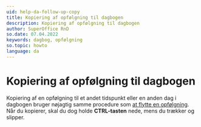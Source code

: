 ```yaml
---
uid: help-da-follow-up-copy
title: Kopiering af opfølgning til dagbogen
description: Kopiering af opfølgning til dagbogen
author: SuperOffice RnD
so.date: 07.04.2022
keywords: dagbog, opfølgning
so.topic: howto
language: da
---
```


# Kopiering af opfølgning til dagbogen

Kopiering af en opfølgning til et andet tidspunkt eller en anden dag i dagbogen bruger nøjagtig samme procedure som [at flytte en opfølgning][1]. Når du kopierer, skal du dog holde **CTRL-tasten** nede, mens du trækker og slipper.

<!-- Referenced links -->
[1]: move-follow-up.md

<!-- Referenced images -->
